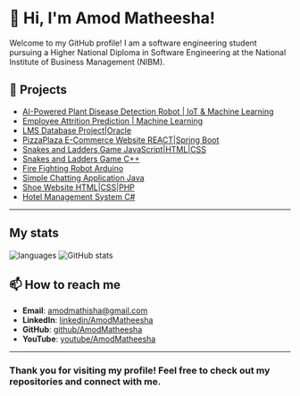 # 👋 Hi, I'm Amod Matheesha!

Welcome to my GitHub profile! I am a software engineering student pursuing a Higher National Diploma in Software Engineering at the National Institute of Business Management (NIBM).

## 🚀 Projects

- [AI-Powered Plant Disease Detection Robot | IoT & Machine Learning](https://github.com/AmodMatheesha2003/plant-disease-detection-robot)
- [Employee Attrition Prediction | Machine Learning](https://github.com/AmodMatheesha2003/employee-attrition-prediction-ml)
- [LMS Database Project|Oracle](https://github.com/AmodMatheesha2003/LMS-Database)
- [PizzaPlaza E-Commerce Website REACT|Spring Boot](https://github.com/AmodMatheesha2003/PizzaPlaza-Ecommerce-website)
- [Snakes and Ladders Game JavaScript|HTML|CSS](https://github.com/AmodMatheesha2003/Snakes-and-Ladders-Game-using-JavaScript-HTML-and-CSS)
- [Snakes and Ladders Game C++](https://github.com/AmodMatheesha2003/Snakes-and-Ladders-Game-using-CPP)
- [Fire Fighting Robot Arduino](https://github.com/AmodMatheesha2003/Fire-Fighting-Robot)
- [Simple Chatting Application Java](https://github.com/AmodMatheesha2003/Simple-Chatting-Application)
- [Shoe Website HTML|CSS|PHP](https://github.com/AmodMatheesha2003/Shoe-Website)
- [Hotel Management System C#](https://github.com/AmodMatheesha2003/Hotel-Management-System)

---
## My stats

<img align="center" src="https://github-readme-stats.vercel.app/api/top-langs/?username=AmodMatheesha2003&exclude_repo=AmodMatheesha2003&layout=compact&theme=dracula" alt="languages" />
<img align="center" src="https://github-readme-stats.vercel.app/api?username=AmodMatheesha2003&show_icons=true&include_all_commits=true&theme=dracula" alt="GitHub stats" />


## 📫 How to reach me

- **Email**: amodmathisha@gmail.com
- **LinkedIn**: [linkedin/AmodMatheesha](https://www.linkedin.com/in/amod-matheesha-a1a2a72a6/) 
- **GitHub**: [github/AmodMatheesha](https://github.com/AmodMatheesha2003)
- **YouTube**: [youtube/AmodMatheesha](https://www.youtube.com/@amodmatheesha)

---

 
### Thank you for visiting my profile! Feel free to check out my repositories and connect with me.
